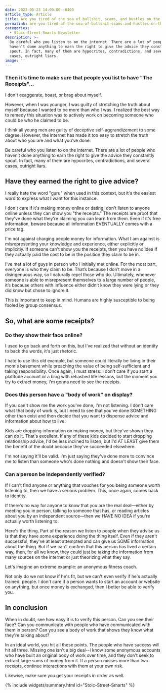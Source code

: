 ```yaml
---
date: 2023-05-23 14:00:00 -0400
article_type: Article
title: Are you tired of the sea of bullshit, scams, and hustles on the internet?
permalink: are-you-tired-of-the-sea-of-bullshit-scams-and-hustles-on-the-internet
categories:
  - Stoic-Street-Smarts-Newsletter
description: >-
  Be careful who you listen to on the internet. There are a lot of people who
  haven’t done anything to earn the right to give the advice they constantly
  spout. In fact, many of them are hypocrites, contradictions, and several
  cases, outright liars.
image: ''
---
```

### Then it's time to make sure that people you list to have "The Receipts"...

​I don't exaggerate, boast, or brag about myself.

However, when I was younger, I was guilty of stretching the truth about myself because I wanted to be more than who I was. I realized the best way to remedy this situation was to actively work on becoming someone who could be who he claimed to be.

I think all young men are guilty of deceptive self-aggrandizement to some degree. However, the internet has made it too easy to stretch the truth about who you are and what you’ve done.

Be careful who you listen to on the internet. There are a lot of people who haven’t done anything to earn the right to give the advice they constantly spout. In fact, many of them are hypocrites, contradictions, and several cases, outright liars.

## Have they earned the right to give advice?

I really hate the word "guru" when used in this context, but it's the easiest word to express what I want for this instance.

I don't care if it's making money online or dating; don't listen to anyone online unless they can show you "the receipts." The receipts are proof that they've done what they're claiming you can learn from them. Even if it's free information, beware because all information EVENTUALLY comes with a price tag.

I'm not against charging people money for information. What I am against is misrepresenting your knowledge and experience, either explicitly or implicitly. If someone can't show you the receipts, then you have no idea if they actually paid the cost to be in the position they claim to be in.

I’ve met a lot of guys in person who I initially met online. For the most part, everyone is who they claim to be. That’s because I don’t move in a disingenuous way, so I naturally repel those who do. Ultimately, whenever someone is able to misrepresent themselves to a large number of people, it’s because others with influence either didn’t know they were lying or they did know but chose to ignore it.

This is important to keep in mind. Humans are highly susceptible to being fooled by group consensus.

## So, what are some receipts?

### **Do they show their face online?**

I used to go back and forth on this, but I've realized that without an identity to back the words, it's just rhetoric.

I hate to use this old example, but someone could literally be living in their mom's basement while preaching the value of being self-sufficient and taking responsibility. Once again, I must stress: I don't care if you start a platitude account or a blog with rehashed life lessons, but the moment you try to extract money, I'm gonna need to see the receipts.

### **Does this person have a "body of work" on display?**

If you can't show me the work you've done, I'm not listening. I don't care what that body of work is, but I need to see that you've done SOMETHING other than exist and then decide that you want to dispense advice and information about how to live.

Kids are dropping information on making money, but they've shown they can do it. That's excellent. If any of these kids decided to start dropping relationship advice, I'd be less inclined to listen, but I'd AT LEAST give them the benefit of the doubt because they've succeeded elsewhere.

I'm not saying it'll be valid. I'm just saying they've done more to convince me to listen than someone who's done nothing and doesn't show their face.

### **Can a person be independently verified?**

If I can't find anyone or anything that vouches for you being someone worth listening to, then we have a serious problem. This, once again, comes back to identity.

If there's no way for anyone to know that you are the real deal—either by meeting you in person, talking to someone that has, or reading articles about you by an independent source—then we HAVE NO IDEA if you're actually worth listening to.

Here's the thing. Part of the reason we listen to people when they advise us is that they have some experience doing the thing itself. Even if they aren't successful, they've at least attempted and can give us SOME information about the thing. But if we can't confirm that this person has lived a certain way, then, for all we know, they could just be taking the information from many sources on the internet or just theorizing what they say.

Let's imagine an extreme example: an anonymous fitness coach.

Not only do we not know if he's fit, but we can't even verify if he's actually trained, people. I don't care if a person wants to start an account or website on anything, but once money is exchanged, then I better be able to verify you.

## In conclusion

When in doubt, see how easy it is to verify this person. Can you see their face? Can you communicate with people who have communicated with them in person? Can you see a body of work that shows they know what they're talking about?

In an ideal world, you hit all these points. The people who have success will hit all three. Missing one isn't a big deal--I know some anonymous accounts who have built an original body of work over time, and they don't seek to extract large sums of money from it. If a person misses more than two receipts, continue interactions with them at your own risk.

Likewise, make sure you get your receipts in order as well.

{% include widgets/summary.html id="Stoic-Street-Smarts" %}
